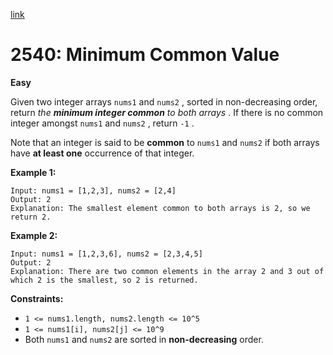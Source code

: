 [link](https://leetcode.com/problems/minimum-common-value/description/?envType=problem-list-v2&envId=nsxpul37)

# 2540: Minimum Common Value

**Easy**

Given two integer arrays `nums1` and `nums2` , sorted in non-decreasing order, return _the **minimum integer common** to both arrays_ . If there is no common integer amongst `nums1` and `nums2` , return `-1` .

Note that an integer is said to be **common** to `nums1` and `nums2` if both arrays have **at least one** occurrence of that integer.

**Example 1:**

```
Input: nums1 = [1,2,3], nums2 = [2,4]
Output: 2
Explanation: The smallest element common to both arrays is 2, so we return 2.
```

**Example 2:**

```
Input: nums1 = [1,2,3,6], nums2 = [2,3,4,5]
Output: 2
Explanation: There are two common elements in the array 2 and 3 out of which 2 is the smallest, so 2 is returned.
```

**Constraints:**

- `1 <= nums1.length, nums2.length <= 10^5`
- `1 <= nums1[i], nums2[j] <= 10^9`
- Both `nums1` and `nums2` are sorted in **non-decreasing** order.
